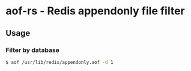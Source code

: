 # aof-rs - Redis appendonly file filter

## Usage

### Filter by database

```bash
$ aof /usr/lib/redis/appendonly.aof -d 1
```
